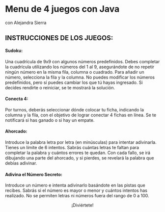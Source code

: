 # Menu de 4 juegos con Java
con Alejandra Sierra

## INSTRUCCIONES DE LOS JUEGOS:


#### Sudoku:

Una cuadrícula de 9x9 con algunos números predefinidos. Debes completar la cuadrícula utilizando los números del 1 al 9, asegurándote de no repetir ningún número en la misma fila, columna o cuadrado. Para añadir un número, selecciona la fila y la columna. No puedes modificar los números predefinidos, pero sí puedes cambiar los que tú hayas ingresado. Si decides rendirte o reiniciar, se te mostrará la solución.


#### Conecta 4:

Por turnos, deberás seleccionar dónde colocar tu ficha, indicando la columna y la fila, con el objetivo de lograr conectar 4 fichas en línea. Se te notificará si has ganado o si hay un empate.


#### Ahorcado:

Introduce la palabra letra por letra (en minúsculas) para intentar adivinarla. Tienes un límite de 6 intentos. Sabrás cuántas letras te faltan para completar la palabra y cuántos errores te quedan. Con cada fallo, se irá dibujando una parte del ahorcado, y si pierdes, se revelará la palabra que debías adivinar.


#### Adivina el Número Secreto:

Introduce un número e intenta adivinarlo basándote en las pistas que recibes. Sabrás si el número es mayor o menor y cuántos intentos has realizado. No se permiten letras ni números fuera del rango de 0 a 100.


 <p align="center">¡Diviértete!
 </p> 
